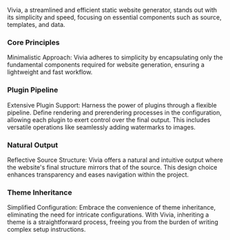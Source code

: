 Vivia, a streamlined and efficient static website generator, stands out with its simplicity and speed, focusing on essential components such as source, templates, and data.

### Core Principles
Minimalistic Approach: Vivia adheres to simplicity by encapsulating only the fundamental components required for website generation, ensuring a lightweight and fast workflow.

### Plugin Pipeline

Extensive Plugin Support: Harness the power of plugins through a flexible pipeline. Define rendering and prerendering processes in the configuration, allowing each plugin to exert control over the final output. This includes versatile operations like seamlessly adding watermarks to images.

### Natural Output

Reflective Source Structure: Vivia offers a natural and intuitive output where the website's final structure mirrors that of the source. This design choice enhances transparency and eases navigation within the project.

### Theme Inheritance

Simplified Configuration: Embrace the convenience of theme inheritance, eliminating the need for intricate configurations. With Vivia, inheriting a theme is a straightforward process, freeing you from the burden of writing complex setup instructions.
